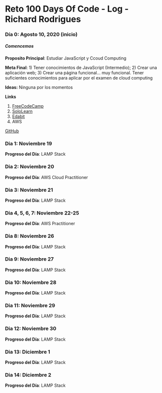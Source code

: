 # Reto 100 Days Of Code - Log - Richard Rodrigues

### Día 0: Agosto 10, 2020 (inicio)
##### Comencemos

**Proposito Principal**: Estudiar JavaScript y Ccoud Computing

**Meta Final**: 1) Tener conocimientos de JavaScript (Intermedio); 2) Crear una aplicación web; 3) Crear una página funcional... muy funcional.
Tener suficientes conocimientos para aplicar por el examen de cloud computing

**Ideas:** Ninguna por los momentos

**Links**
1. [FreeCodeCamp](https://www.freecodecamp.org/)
2. [SoloLearn](https://www.sololearn.com/)
3. [Edabit](https://edabit.com/challenges)
3. AWS 

[GitHub](https://github.com/rich1n/100-days-rich1n)


### Dia 1: Noviembre 19
**Progreso del Día**: LAMP Stack

### Dia 2: Noviembre 20
**Progreso del Día**: AWS Cloud Practitioner

### Dia 3: Noviembre 21
**Progreso del Día**: LAMP Stack

### Dia 4, 5, 6, 7: Noviembre 22-25
**Progreso del Día**: AWS Practitioner

### Dia 8: Noviembre 26
**Progreso del Día**: LAMP Stack

### Dia 9: Noviembre 27
**Progreso del Día**: LAMP Stack

### Dia 10: Noviembre 28
**Progreso del Día**: LAMP Stack

### Dia 11: Noviembre 29
**Progreso del Día**: LAMP Stack

### Dia 12: Noviembre 30
**Progreso del Día**: LAMP Stack

### Dia 13: Diciembre 1
**Progreso del Día**: LAMP Stack

### Dia 14: Diciembre 2
**Progreso del Día**: LAMP Stack
